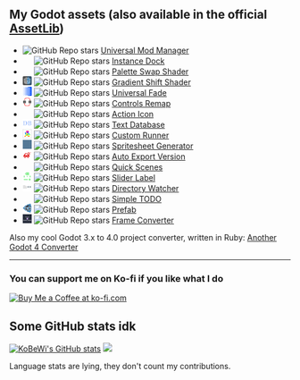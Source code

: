 ## My Godot assets (also available in the official [AssetLib](https://godotengine.org/asset-library/asset?user=KoBeWi))

- ![GitHub Repo stars](https://img.shields.io/github/stars/kobewi/Godot-Universal-Mod-Manager?label=%E2%AD%90&style=plastic) [Universal Mod Manager](https://github.com/KoBeWi/Godot-Universal-Mod-Manager)
- <img src="https://raw.githubusercontent.com/KoBeWi/Godot-Instance-Dock/master/Media/Icon.png" width="16" height="16"> ![GitHub Repo stars](https://img.shields.io/github/stars/kobewi/Godot-Instance-Dock?label=%E2%AD%90&style=plastic) [Instance Dock](https://github.com/KoBeWi/Godot-Instance-Dock)
- <img src="https://raw.githubusercontent.com/KoBeWi/Godot-Palette-Swap-Shader/master/Media/Icon.png" width="16" height="16"> ![GitHub Repo stars](https://img.shields.io/github/stars/kobewi/Godot-Palette-Swap-Shader?label=%E2%AD%90&style=plastic) [Palette Swap Shader](https://github.com/KoBeWi/Godot-Palette-Swap-Shader)
- <img src="https://raw.githubusercontent.com/KoBeWi/Godot-Gradient-Shift-Shader/master/Media/Icon.png" width="16" height="16"> ![GitHub Repo stars](https://img.shields.io/github/stars/kobewi/Godot-Gradient-Shift-Shader?label=%E2%AD%90&style=plastic) [Gradient Shift Shader](https://github.com/KoBeWi/Godot-Gradient-Shift-Shader)
- <img src="https://raw.githubusercontent.com/KoBeWi/Godot-Universal-Fade/master/Media/Icon.png" width="16" height="16"> ![GitHub Repo stars](https://img.shields.io/github/stars/kobewi/Godot-Universal-Fade?label=%E2%AD%90&style=plastic) [Universal Fade](https://github.com/KoBeWi/Godot-Universal-Fade)
- <img src="https://raw.githubusercontent.com/KoBeWi/Godot-Input-Remap/master/Media/Icon.png" width="16" height="16"> ![GitHub Repo stars](https://img.shields.io/github/stars/kobewi/Godot-Input-Remap?label=%E2%AD%90&style=plastic) [Controls Remap](https://github.com/KoBeWi/Godot-Input-Remap)
- <img src="https://raw.githubusercontent.com/KoBeWi/Godot-Action-Icon/master/Media/Icon.png" width="16" height="16"> ![GitHub Repo stars](https://img.shields.io/github/stars/kobewi/Godot-Action-Icon?label=%E2%AD%90&style=plastic) [Action Icon](https://github.com/KoBeWi/Godot-Action-Icon)
- <img src="https://raw.githubusercontent.com/KoBeWi/Godot-Text-Database/master/Media/Icon.png" width="16" height="16"> ![GitHub Repo stars](https://img.shields.io/github/stars/kobewi/Godot-Text-Database?label=%E2%AD%90&style=plastic) [Text Database](https://github.com/KoBeWi/Godot-Text-Database)
- <img src="https://raw.githubusercontent.com/KoBeWi/Godot-Custom-Runner/master/Media/Icon.png" width="16" height="16"> ![GitHub Repo stars](https://img.shields.io/github/stars/kobewi/Godot-Custom-Runner?label=%E2%AD%90&style=plastic) [Custom Runner](https://github.com/KoBeWi/Godot-Custom-Runner)
- <img src="https://raw.githubusercontent.com/KoBeWi/Godot-Spritesheet-Generator/master/Media/Icon.png" width="16" height="16"> ![GitHub Repo stars](https://img.shields.io/github/stars/kobewi/Godot-Spritesheet-Generator?label=%E2%AD%90&style=plastic) [Spritesheet Generator](https://github.com/KoBeWi/Godot-Spritesheet-Generator)
- <img src="https://raw.githubusercontent.com/KoBeWi/Godot-Auto-Export-Version/master/Media/Icon.png" width="16" height="16"> ![GitHub Repo stars](https://img.shields.io/github/stars/kobewi/Godot-Auto-Export-Version?label=%E2%AD%90&style=plastic) [Auto Export Version](https://github.com/KoBeWi/Godot-Auto-Export-Version)
- <img src="https://raw.githubusercontent.com/KoBeWi/Godot-Quick-Scenes/master/Media/Icon.png" width="16" height="16"> ![GitHub Repo stars](https://img.shields.io/github/stars/kobewi/Godot-Quick-Scenes?label=%E2%AD%90&style=plastic) [Quick Scenes](https://github.com/KoBeWi/Godot-Quick-Scenes)
- <img src="https://raw.githubusercontent.com/KoBeWi/Godot-Slider-Label/master/Media/Icon.png" width="16" height="16"> ![GitHub Repo stars](https://img.shields.io/github/stars/kobewi/Godot-Slider-Label?label=%E2%AD%90&style=plastic) [Slider Label](https://github.com/KoBeWi/Godot-Slider-Label)
- <img src="https://raw.githubusercontent.com/KoBeWi/Godot-Directory-Watcher/master/Media/Icon.png" width="16" height="16"> ![GitHub Repo stars](https://img.shields.io/github/stars/kobewi/Godot-Directory-Watcher?label=%E2%AD%90&style=plastic) [Directory Watcher](https://github.com/KoBeWi/Godot-Directory-Watcher)   
- <img src="https://raw.githubusercontent.com/KoBeWi/Godot-Simple-TODO/master/Media/Icon.png" width="16" height="16"> ![GitHub Repo stars](https://img.shields.io/github/stars/kobewi/Godot-Simple-TODO?label=%E2%AD%90&style=plastic) [Simple TODO](https://github.com/KoBeWi/Godot-Simple-TODO)
- <img src="https://raw.githubusercontent.com/KoBeWi/Godot-Prefab/master/Media/Icon.png" width="16" height="16"> ![GitHub Repo stars](https://img.shields.io/github/stars/kobewi/Godot-Prefab?label=%E2%AD%90&style=plastic) [Prefab](https://github.com/KoBeWi/Godot-Prefab)
- <img src="https://raw.githubusercontent.com/KoBeWi/Godot-Frame-Converter/master/Media/Icon.png" width="16" height="16"> ![GitHub Repo stars](https://img.shields.io/github/stars/kobewi/Godot-Frame-Converter?label=%E2%AD%90&style=plastic) [Frame Converter](https://github.com/KoBeWi/Godot-Frame-Converter)

Also my cool Godot 3.x to 4.0 project converter, written in Ruby: [Another Godot 4 Converter](https://github.com/KoBeWi/Another-Godot-4-Converter)
___
### You can support me on Ko-fi if you like what I do
<a href='https://ko-fi.com/W7W7AD4W4' target='_blank'><img height='36' style='border:0px;height:36px;' src='https://cdn.ko-fi.com/cdn/kofi1.png?v=3' border='0' alt='Buy Me a Coffee at ko-fi.com' /></a>

## Some GitHub stats idk
[![KoBeWi's GitHub stats](https://github-readme-stats.vercel.app/api?username=KoBeWi&show_icons=true&theme=tokyonight&custom_title=My%20GitHub%20stats)](https://github.com/anuraghazra/github-readme-stats)
<img height="180em" src="https://github-readme-stats.vercel.app/api/top-langs/?username=KoBeWi&theme=tokyonight&layout=compact" />

Language stats are lying, they don't count my contributions.
